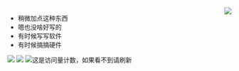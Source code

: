 <a href="#">
<img align="right" src="https://github-readme-stats.vercel.app/api?username=coloryr&show_icons=true&hide_border=true&icon_color=586069&title_color=a0a9af">
</a>

- 稍微加点这种东西  
- 嗯也没啥好写的  
- 有时候写写软件
- 有时候搞搞硬件

![](https://img.shields.io/badge/JAVA-JVM-green)
![](https://img.shields.io/badge/C%23-.net5-green)
![这是访问量计数，如果看不到请刷新](https://jwenjian-visitor-badge-5.glitch.me/badge?page_id=coloryr.coloyr.readme)
